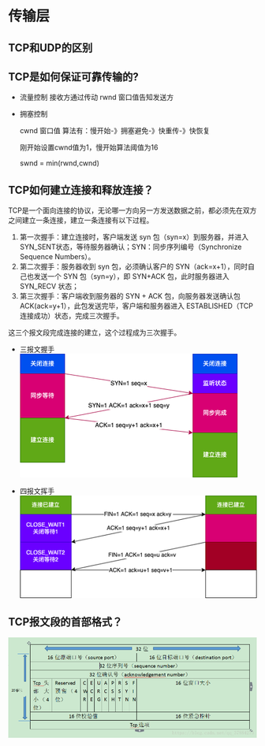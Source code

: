 # 传输层

## TCP和UDP的区别

## TCP是如何保证可靠传输的?

- 流量控制
  接收方通过传动 rwnd 窗口值告知发送方

- 拥塞控制
  
  cwnd 窗口值
  算法有：慢开始-》拥塞避免-》快重传-》快恢复

  刚开始设置cwnd值为1，慢开始算法阈值为16
  
  swnd = min(rwnd,cwnd)

## TCP如何建立连接和释放连接？

TCP是一个面向连接的协议，无论哪一方向另一方发送数据之前，都必须先在双方之间建立一条连接，建立一条连接有以下过程。

1. 第一次握手：建立连接时，客户端发送 syn 包（syn=x）到服务器，并进入SYN_SENT状态，等待服务器确认；SYN：同步序列编号（Synchronize Sequence Numbers）。
2. 第二次握手：服务器收到 syn 包，必须确认客户的 SYN（ack=x+1），同时自己也发送一个 SYN 包（syn=y），即 SYN+ACK 包，此时服务器进入 SYN_RECV 状态；
3. 第三次握手：客户端收到服务器的 SYN + ACK 包，向服务器发送确认包 ACK(ack=y+1），此包发送完毕，客户端和服务器进入 ESTABLISHED（TCP连接成功）状态，完成三次握手。

这三个报文段完成连接的建立，这个过程成为三次握手。

- 三报文握手
  ![三报文握手](../../image/TCP三报文握手.png)
  
- 四报文挥手
  ![四报文挥手](../../image/TCP四报文挥手.png)

## TCP报文段的首部格式？

![TCP报文首部格式](../../image/TCP报文首部格式.png)
